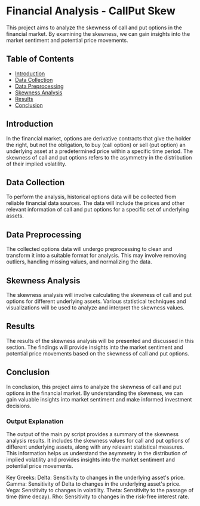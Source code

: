 # Financial Analysis - CallPut Skew
This project aims to analyze the skewness of call and put options in the financial market. By examining the skewness, we can gain insights into the market sentiment and potential price movements.

## Table of Contents

- [Introduction](#introduction)
- [Data Collection](#data-collection)
- [Data Preprocessing](#data-preprocessing)
- [Skewness Analysis](#skewness-analysis)
- [Results](#results)
- [Conclusion](#conclusion)

## Introduction

In the financial market, options are derivative contracts that give the holder the right, but not the obligation, to buy (call option) or sell (put option) an underlying asset at a predetermined price within a specific time period. The skewness of call and put options refers to the asymmetry in the distribution of their implied volatility.

## Data Collection

To perform the analysis, historical options data will be collected from reliable financial data sources. The data will include the prices and other relevant information of call and put options for a specific set of underlying assets.

## Data Preprocessing

The collected options data will undergo preprocessing to clean and transform it into a suitable format for analysis. This may involve removing outliers, handling missing values, and normalizing the data.

## Skewness Analysis

The skewness analysis will involve calculating the skewness of call and put options for different underlying assets. Various statistical techniques and visualizations will be used to analyze and interpret the skewness values.

## Results

The results of the skewness analysis will be presented and discussed in this section. The findings will provide insights into the market sentiment and potential price movements based on the skewness of call and put options.

## Conclusion

In conclusion, this project aims to analyze the skewness of call and put options in the financial market. By understanding the skewness, we can gain valuable insights into market sentiment and make informed investment decisions.

### Output Explanation

The output of the main.py script provides a summary of the skewness analysis results. It includes the skewness values for call and put options of different underlying assets, along with any relevant statistical measures. This information helps us understand the asymmetry in the distribution of implied volatility and provides insights into the market sentiment and potential price movements.

Key Greeks:
Delta: Sensitivity to changes in the underlying asset's price.
Gamma: Sensitivity of Delta to changes in the underlying asset's price.
Vega: Sensitivity to changes in volatility.
Theta: Sensitivity to the passage of time (time decay).
Rho: Sensitivity to changes in the risk-free interest rate.